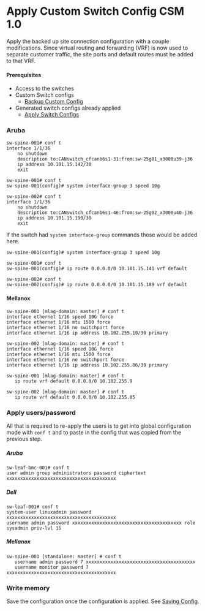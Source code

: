 # Apply Custom Switch Config CSM 1.0

Apply the backed up site connection configuration with a couple modifications. Since virtual routing and forwarding (VRF) is now used to separate customer traffic, the site ports and default routes must be added to that VRF.


#### Prerequisites

- Access to the switches
- Custom Switch configs
    - [Backup Custom Config](backup_custom_config.md)
- Generated switch configs already applied
    - [Apply Switch Configs](apply_switch_configs.md)


### Aruba

```
sw-spine-001# conf t
interface 1/1/36
    no shutdown
    description to:CANswitch_cfcanb6s1-31:from:sw-25g01_x3000u39-j36
    ip address 10.101.15.142/30
    exit
```

```
sw-spine-001# conf t
sw-spine-001(config)# system interface-group 3 speed 10g
```

```
sw-spine-002# conf t
interface 1/1/36
    no shutdown
    description to:CANswitch_cfcanb6s1-46:from:sw-25g02_x3000u40-j36
    ip address 10.101.15.190/30
    exit
```

If the switch had `system interface-group` commands those would be added here.

```
sw-spine-001(config)# system interface-group 3 speed 10g
```

```
sw-spine-001# conf t
sw-spine-001(config)# ip route 0.0.0.0/0 10.101.15.141 vrf default
```

```
sw-spine-002# conf t
sw-spine-002(config)# ip route 0.0.0.0/0 10.101.15.189 vrf default
```

#### Mellanox

```
sw-spine-001 [mlag-domain: master] # conf t
interface ethernet 1/16 speed 10G force
interface ethernet 1/16 mtu 1500 force
interface ethernet 1/16 no switchport force
interface ethernet 1/16 ip address 10.102.255.10/30 primary
```

```
sw-spine-002 [mlag-domain: master] # conf t
interface ethernet 1/16 speed 10G force
interface ethernet 1/16 mtu 1500 force
interface ethernet 1/16 no switchport force
interface ethernet 1/16 ip address 10.102.255.86/30 primary
```

```
sw-spine-001 [mlag-domain: master] # conf t
   ip route vrf default 0.0.0.0/0 10.102.255.9
```

```
sw-spine-002 [mlag-domain: master] # conf t
   ip route vrf default 0.0.0.0/0 10.102.255.85
```

### Apply users/password

All that is required to re-apply the users is to get into global configuration mode with `conf t` and to paste in the config that was copied from the previous step.

##### Aruba

```
sw-leaf-bmc-001# conf t
user admin group administrators password ciphertext xxxxxxxxxxxxxxxxxxxxxxxxxxxxxxxxxxxxxxxx
```

##### Dell

```
sw-leaf-001# conf t
system-user linuxadmin password xxxxxxxxxxxxxxxxxxxxxxxxxxxxxxxxxxxxxxxx
username admin password xxxxxxxxxxxxxxxxxxxxxxxxxxxxxxxxxxxxxxxx role sysadmin priv-lvl 15
 ```

##### Mellanox

```
sw-spine-001 [standalone: master] # conf t
   username admin password 7 xxxxxxxxxxxxxxxxxxxxxxxxxxxxxxxxxxxxxxxx
   username monitor password 7 xxxxxxxxxxxxxxxxxxxxxxxxxxxxxxxxxxxxxxxx
```

### Write memory

Save the configuration once the configuration is applied. See [Saving Config](saving_config.md).
